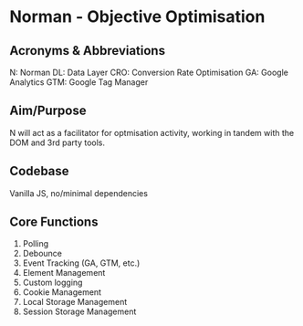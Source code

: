 # Norman - Objective Optimisation

## Acronyms & Abbreviations
N: Norman
DL: Data Layer
CRO: Conversion Rate Optimisation
GA: Google Analytics
GTM: Google Tag Manager

## Aim/Purpose
N will act as a facilitator for optmisation activity, working in tandem with the DOM and 3rd party tools.

## Codebase
Vanilla JS, no/minimal dependencies

## Core Functions
1. Polling
2. Debounce
3. Event Tracking (GA, GTM, etc.)
4. Element Management
5. Custom logging
6. Cookie Management
7. Local Storage Management
8. Session Storage Management
